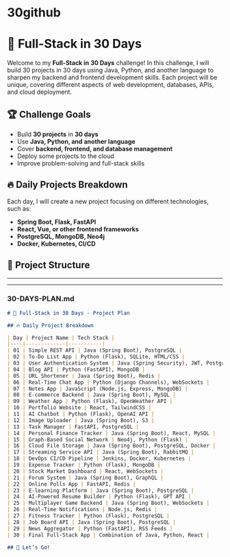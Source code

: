# 30github
# 🚀 Full-Stack in 30 Days

Welcome to my **Full-Stack in 30 Days** challenge! In this challenge, I will build 30 projects in 30 days using Java, Python, and another language to sharpen my backend and frontend development skills. Each project will be unique, covering different aspects of web development, databases, APIs, and cloud deployment.

## 🏆 Challenge Goals
- Build **30 projects** in **30 days**
- Use **Java, Python, and another language**
- Cover **backend, frontend, and database management**
- Deploy some projects to the cloud
- Improve problem-solving and full-stack skills

## 🔥 Daily Projects Breakdown
Each day, I will create a new project focusing on different technologies, such as:
- **Spring Boot, Flask, FastAPI**
- **React, Vue, or other frontend frameworks**
- **PostgreSQL, MongoDB, Neo4j**
- **Docker, Kubernetes, CI/CD**

## 📂 Project Structure

---

---

### **30-DAYS-PLAN.md**
```md
# 📅 Full-Stack in 30 Days - Project Plan

## 🔥 Daily Project Breakdown

| Day | Project Name | Tech Stack |
|----|-------------|-----------|
| 01 | Simple REST API | Java (Spring Boot), PostgreSQL |
| 02 | To-Do List App | Python (Flask), SQLite, HTML/CSS |
| 03 | User Authentication System | Java (Spring Security), JWT, PostgreSQL |
| 04 | Blog API | Python (FastAPI), MongoDB |
| 05 | URL Shortener | Java (Spring Boot), Redis |
| 06 | Real-Time Chat App | Python (Django Channels), WebSockets |
| 07 | Notes App | JavaScript (Node.js, Express, MongoDB) |
| 08 | E-commerce Backend | Java (Spring Boot), MySQL |
| 09 | Weather App | Python (Flask), OpenWeather API |
| 10 | Portfolio Website | React, TailwindCSS |
| 11 | AI Chatbot | Python (Flask), OpenAI API |
| 12 | Image Uploader | Java (Spring Boot), S3 |
| 13 | Task Manager | FastAPI, PostgreSQL |
| 14 | Personal Finance Tracker | Java (Spring Boot), React, MySQL |
| 15 | Graph-Based Social Network | Neo4j, Python (Flask) |
| 16 | Cloud File Storage | Java (Spring Boot), PostgreSQL, Docker |
| 17 | Streaming Service API | Java (Spring Boot), RabbitMQ |
| 18 | DevOps CI/CD Pipeline | Jenkins, Docker, Kubernetes |
| 19 | Expense Tracker | Python (Flask), MongoDB |
| 20 | Stock Market Dashboard | React, WebSockets |
| 21 | Forum System | Java (Spring Boot), GraphQL |
| 22 | Online Polls App | FastAPI, Redis |
| 23 | E-learning Platform | Java (Spring Boot), PostgreSQL |
| 24 | AI-Powered Resume Builder | Python (Flask), GPT API |
| 25 | Multiplayer Game Backend | Java (Spring Boot), WebSockets |
| 26 | Real-Time Notifications | Node.js, Redis |
| 27 | Fitness Tracker | Python (Flask), PostgreSQL |
| 28 | Job Board API | Java (Spring Boot), PostgreSQL |
| 29 | News Aggregator | Python (FastAPI), RSS Feeds |
| 30 | Final Full-Stack App | Combination of Java, Python, React |

## 🚀 Let’s Go!

